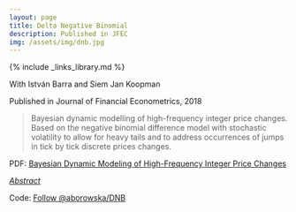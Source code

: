 ```yaml
---
layout: page
title: Delta Negative Binomial
description: Published in JFEC
img: /assets/img/dnb.jpg
---
```

{% include _links_library.md %}

<script type="text/javascript">
 function showhide(id) {
    var e = document.getElementById(id);
    e.style.display = (e.style.display == 'block') ? 'none' : 'block';
 }
</script>

With Istv&aacute;n Barra and Siem Jan Koopman

Published in Journal of Financial Econometrics, 2018
  
> Bayesian dynamic modelling of high-frequency integer price changes. Based on the negative binomial difference model with stochastic volatility to allow for heavy tails and to address occurrences of jumps in tick by tick discrete prices changes.

<i class="fa fa-download fa-lg" aria-hidden="true"></i> PDF: <a class="page-link" href="{{ '/research/Barra, Borowska, Koopman - Bayesian Dynamic Modeling of High-Frequency Integer Price Changes.pdf' | prepend: site.baseurl | prepend: site.url }}">Bayesian Dynamic Modeling of High-Frequency Integer Price Changes</a>

<i class="fa fa-sticky-note" aria-hidden="true"></i> <a href="javascript:showhide('longrun')">_Abstract_</a>
<div id="longrun" style="display:none;">
<p>  <div style="font-size:0.85em; text-align: justify;"> We investigate high-frequency volatility models for analyzing intradaily tick by tick stock price changes using Bayesian estimation procedures. Our key interest is the extraction of intradaily volatility patterns from high-frequency integer price changes. We account for the discrete nature of the data via two different approaches: ordered probit models and discrete distributions. We allow for stochastic volatility by modeling the variance as a stochastic function of time, with intraday periodic patterns. We consider distributions with heavy tails to address occurrences of jumps in tick by tick discrete prices changes. In particular, we introduce a dynamic version of the negative binomial difference model with stochastic volatility. For each model we develop a Markov chain Monte Carlo estimation method that takes advantage of auxiliary mixture representations to facilitate the numerical implementation. This new modeling framework is illustrated by means of tick by tick data for two stocks from the NYSE and for different periods. Different models are compared with each other based on predictive likelihoods. We find evidence in favour of our preferred dynamic negative binomial difference model. </div> </p>
</div>



Code: <a class="github-button" href="https://github.com/aborowska/DNB" data-size="large" aria-label="Follow @aborowska/DNB on GitHub">Follow @aborowska/DNB</a>
